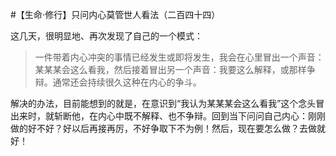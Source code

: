 #【生命⋅修行】只问内心莫管世人看法（二百四十四）

这几天，很明显地、再次发现了自己的一个模式：

> 一件带着内心冲突的事情已经发生或即将发生，我会在心里冒出一个声音：某某某会这么看我，然后接着冒出另一个声音：我要这么解释，或那样争辩。通常还会持续很久这种在内心的争斗。

解决的办法，目前能想到的就是，在意识到“我认为某某某会这么看我”这个念头冒出来时，就斩断他，在内心中既不解释、也不争辩。回到当下问问自己内心：刚刚做的好不好？好以后再接再厉，不好争取下不为例！然后，现在要怎么做？去做就好！